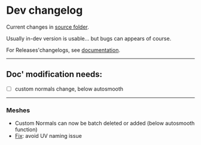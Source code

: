 # Dev changelog

Current changes in [source folder](https://github.com/Vinc3r/BlenderScripts/tree/master/nothing-is-3d).

Usually in-dev version is usable... but bugs can appears of course.

For Releases'changelogs, see [documentation](https://github.com/Vinc3r/ReTiCo/wiki/Changelog).

---
## Doc' modification needs:
* [ ] custom normals change, below autosmooth
---

### Meshes

- Custom Normals can now be batch deleted or added (below autosmooth function)
- [Fix](https://github.com/Vinc3r/ReTiCo/issues/72): avoid UV naming issue
